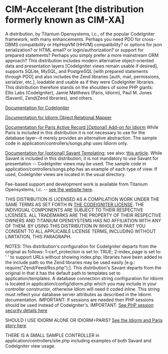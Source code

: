 CIM-Accelerant [the distribution formerly known as CIM-XA]
=========================================================

A distribution, by Titanium Opensystems, l.c., of the popular CodeIgniter framework, with many enhancements. Perhaps you need PDO 
for cross-DBMS compatibility or HipHopVM [HHVM] compatibility? or options for json serialization? or HTML email? or login/authorization? 
or support for prepared statements? Perhaps you simply prefer a more mainstream ORM approach? 
This distribution includes modern alternative object-oriented data and presentation layers [CodeIgniter views remain usable if desired], 
supports SQLite, MySQL, and PostgreSQL [with prepared statements through PDO] and also includes the Zend libraries 
[auth, mail, permissions, serialzer, etc.], loadable and usable as if they were CodeIgniter libraries. 
This distribution therefore stands on the shoulders of some PHP giants:  
Ellis Labs (CodeIgniter), Jamie Matthews (Paris, Idiorm), Paul M. Jones (Savant), Zend(Zend libraries), and others. 

<a href="http://ellislab.com/codeigniter/user-guide/toc.html">Documentation for CodeIgniter</a>

<a href="http://idiorm.readthedocs.org/en/latest/">Documentation for Idiorm Object Relational Mapper</a>

<a href="http://paris.readthedocs.org/en/latest/">Documentation for Paris Active Record [Optional] Add-on for Idiorm</a> While 
Paris is included in this distribution it is not necessary to use for the database layer--it merely provides an alternative 
abstraction. The sample code in application/controllers/songs.php uses Idiorm only.

<a href="http://phpsavant.com/docs/">Documentation for [optional] Savant Templating</a>; see also: <a href="http://devzone.zend.com/1542/creating-modular-template-based-interfaces-with-savant/">this article</a>. 
While Savant is included in this distribution, it is not mandatory to use Savant for presentation -- CodeIgniter views may be used. 
The sample code in application/controllers/songs.php has an example of each type of view. If used, CodeIgniter views are located 
in the usual directory.

Fee-based support and development work is available from Titanium Opensystems, l.c. -- <a href="//tinyurl.com/dbmsmax">see the website here</a>.

THIS DISTRIBUTION IS LICENSED AS A COMPILATION WORK UNDER THE SAME TERMS AS SET FORTH IN 
<A HREF="HTTP://ELLISLAB.COM/CODEIGNITER/USER-GUIDE/LICENSE.HTML">THE CODEIGNITER LICENSE</A>. THE INDIVIDUAL COMPONENTS ARE SUBJECT TO THEIR 
RESPECTIVE LICENSES. ALL TRADEMARKS ARE THE PROPERTY OF THEIR RESPECTIVE OWNERS AND TITANIUM OPENSYSTEMS HAS NO AFFILIATION WITH ANY OF THEM. 
BY USING THIS DISTRIBUTION IN WHOLE OR PART YOU CONSENT TO ALL APPLICABLE LICENSE TERMS, INCLUDING WITHOUT LIMITATION, THIS PARAGRAPH.

NOTES:
This distribution's configuration for CodeIgniter departs from the original as follows: 1-csrf_protection is set to: TRUE; 
2-index_page is set to: ' ' to support URLs without showing index.php; libraries have been added to the include path so the 
Zend libraries may be used easily [e.g.: require("Zend/Feed/Rss.php");]. This distribution's Savant departs from the original 
in that it has the default path to templates set to application/templates. A database connection string configuration for 
Idiorm is located in application/config/idiorm.php which you may include in your controller constructor, otherwise Idiom will 
need it coded inline. This string must reflect your database server attributes as described in the Idiorm documentation. 
IMPORTANT: If sessions are needed then PHP sessions should be used instead of CodeIgniter's. 
IMPORTANT: <a href="http://www.php.net/manual/en/session.security.php">See PHP session security details here</a>

SHOULD I USE IDIORM ALONE OR IDIORM+PARIS? <a href="http://j4mie.github.io/idiormandparis/">See the Idiorm and Paris story here</a>

THERE IS A SMALL SAMPLE CONTROLLER in application/controllers/site.php including examples of both Savant and CodeIgniter view usage.


 

